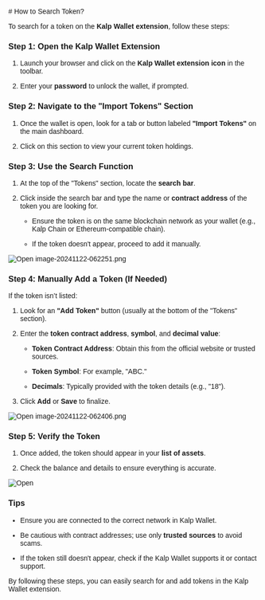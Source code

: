 <style>  body { font-family: "Source Sans 3", sans-serif!important; }</style>
<link href="https://fonts.googleapis.com/css2?family=Source+Sans+3:ital,wght@0,200..900;1,200..900&display=swap" rel="stylesheet">    
<link rel="stylesheet" href="https://fonts.googleapis.com/icon?family=Material+Icons">
# How to Search Token?

To search for a token on the **Kalp Wallet extension**, follow these steps:

### **Step 1: Open the Kalp Wallet Extension**

1.  Launch your browser and click on the **Kalp Wallet extension icon** in the toolbar.
    
2.  Enter your **password** to unlock the wallet, if prompted.
    

### **Step 2: Navigate to the "Import Tokens" Section**

1.  Once the wallet is open, look for a tab or button labeled **"Import Tokens"** on the main dashboard.
    
2.  Click on this section to view your current token holdings.
    

### **Step 3: Use the Search Function**

1.  At the top of the "Tokens" section, locate the **search bar**.
    
2.  Click inside the search bar and type the name or **contract address** of the token you are looking for.
    
    -   Ensure the token is on the same blockchain network as your wallet (e.g., Kalp Chain or Ethereum-compatible chain).
        
    -   If the token doesn't appear, proceed to add it manually.
        

![Open image-20241122-062251.png](https://doc-images-kalp-studio.s3.ap-south-1.amazonaws.com/Extension+Images/How+to+search+a+token/I1.png)


### **Step 4: Manually Add a Token (If Needed)**

If the token isn’t listed:

1.  Look for an **"Add Token"** button (usually at the bottom of the "Tokens" section).
    
2.  Enter the **token contract address**, **symbol**, and **decimal value**:
    
    -   **Token Contract Address**: Obtain this from the official website or trusted sources.
        
    -   **Token Symbol**: For example, "ABC."
        
    -   **Decimals**: Typically provided with the token details (e.g., "18").
        
3.  Click **Add** or **Save** to finalize.
    

![Open image-20241122-062406.png](https://doc-images-kalp-studio.s3.ap-south-1.amazonaws.com/Extension+Images/How+to+search+a+token/I2.png)


### **Step 5: Verify the Token**

1.  Once added, the token should appear in your **list of assets**.
    
2.  Check the balance and details to ensure everything is accurate.
    

![Open](https://doc-images-kalp-studio.s3.ap-south-1.amazonaws.com/Extension+Images/How+to+search+a+token/I3.png)

### **Tips**

-   Ensure you are connected to the correct network in Kalp Wallet.
    
-   Be cautious with contract addresses; use only **trusted sources** to avoid scams.
    
-   If the token still doesn't appear, check if the Kalp Wallet supports it or contact support.
    

By following these steps, you can easily search for and add tokens in the Kalp Wallet extension.